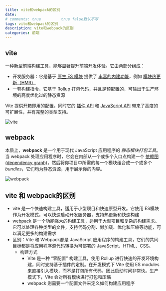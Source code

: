 ```yaml
---
title: vite和webpack的区别
date: 
# comments: true         true false默认不写
tags: vite和webpack的区别
description: vite和webpack的区别
categories: 前端
---
```


## vite

一种新型前端构建工具，能够显著提升前端开发体验。它由两部分组成：

- 开发服务器：它是基于 [原生 ES 模块](https://developer.mozilla.org/en-US/docs/Web/JavaScript/Guide/Modules) 提供了  [丰富的内建功能](https://cn.vitejs.dev/guide/features.html)，例如  [模块热更新（HMR）](https://cn.vitejs.dev/guide/features.html#hot-module-replacement) 
- 一套构建指令，它基于 [Rollup](https://rollupjs.org/) 打包代码，并且是预配置的，可输出于生产环境的高度优化过的静态资源

Vite 提供开箱即用的配置，同时它的  [插件 API](https://cn.vitejs.dev/guide/api-plugin.html)  和 [JavaScript API](https://cn.vitejs.dev/guide/api-javascript.html) 带来了高度的可扩展性，并有完整的类型支持。

![vite](/images/vite.png)

## webpack

本质上，**webpack** 是一个用于现代 JavaScript 应用程序的 *静态模块打包工具*。当 webpack 处理应用程序时，它会在内部从一个或多个入口点构建一个 [依赖图(dependency graph)](https://webpack.docschina.org/concepts/dependency-graph/)，然后将你项目中所需的每一个模块组合成一个或多个 *bundles*，它们均为静态资源，用于展示你的内容。

![webpack](/images/webpack.png)

## vite 和 webpack的区别

- vite 是一个快速构建工具，适用于小型项目和快速原型开发。它使用 ES模块作为开发模式，可以快速启动开发服务器，支持热更新和快速构建
- webpack 是一个功能强大的构建工具，适用于大型项目和复杂的构建需求。它可以处理各种类型的文件，支持代码分割、懒加载、优化和压缩等功能，可以满足更多的构建需求
- 区别：Vite 和 Webpack都是 JavaScript 应用程序的构建工具，它们的共同目标都是将应用程序源代码转换为可部署的 JavaScript、HTML、CSS。
  - 构建方式
    - Vite 是一种 “零配置” 构建工具，使用 Rollup 进行快速的开发环境构建，同时支持基于插件的定制。在开发模式下 Vite 使用 ES modules 来直接引入模块，而不是打包所有代码，因此启动时间非常快。生产模式下，Vite 会对所有模块进行打包和压缩
    - webpack 则需要一个配置文件来定义如何构建应用程序


